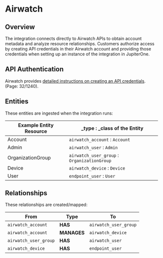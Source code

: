 # Airwatch

## Overview

The integration connects directly to Airwatch APIs to obtain account
metadata and analyze resource relationships. Customers authorize access by
creating API credentials in their Airwatch account and providing those
credentials when setting up an instance of the integration in JupiterOne.

## API Authentication

Airwatch provides [detailed instructions on creating an API
credentials](https://resources.workspaceone.com/view/zv5cgwjrcv972rd6fmml/en). (Page: 32/1240).

## Entities

These entities are ingested when the integration runs:

| Example Entity Resource | \_type : \_class of the Entity        |
| ----------------------- | ------------------------------------- |
| Account                 | `airwatch_account`    : `Account`           |
| Admin                   | `airwatch_user`       : `Admin`             |
| OrganizationGroup       | `airwatch_user_group` : `OrganizationGroup` |
| Device                  | `airwatch_device`     : `Device`            |
| User                    | `endpoint_user`       : `User`              |

## Relationships

These relationships are created/mapped:

| From                  | Type        | To                    |
| --------------------- | ----------- | --------------------- |
| `airwatch_account`    | **HAS**     | `airwatch_user_group` |
| `airwatch_account`    | **MANAGES** | `airwatch_device`     |
| `airwatch_user_group` | **HAS**     | `airwatch_user`       |
| `airwatch_device`     | **HAS**     | `endpoint_user`       |
